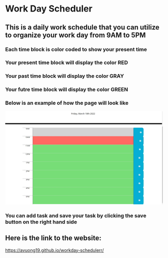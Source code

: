 # Work Day Scheduler 
## This is a daily work schedule that you can utilize to organize your work day from 9AM to 5PM

### Each time block is color coded to show your present time
### Your present time block will display the color RED
### Your past time block will display the color GRAY
### Your futre time block will display the color GREEN
### Below is an example of how the page will look like

![front page](./Develop/Capture.JPG)

### You can add task and save your task by clicking the save button on the right hand side

## Here is the link to the website:
https://avuong19.github.io/workday-schedulerr/





